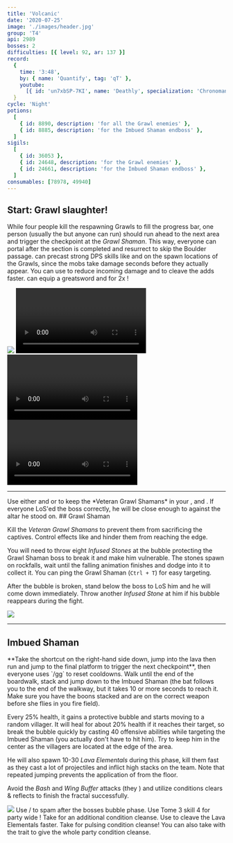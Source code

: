 ```yaml
---
title: 'Volcanic'
date: '2020-07-25'
image: './images/header.jpg'
group: 'T4'
api: 2989
bosses: 2
difficulties: [{ level: 92, ar: 137 }]
record:
  {
    time: '3:48',
    by: { name: 'Quantify', tag: 'qT' },
    youtube:
      [{ id: 'un7xbSP-7KI', name: 'Deathly', specialization: 'Chronomancer' }],
  }
cycle: 'Night'
potions:
  [
    { id: 8890, description: 'for all the Grawl enemies' },
    { id: 8885, description: 'for the Imbued Shaman endboss' },
  ]
sigils:
  [
    { id: 36053 },
    { id: 24648, description: 'for the Grawl enemies' },
    { id: 24661, description: 'for the Imbued Shaman endboss' },
  ]
consumables: [78978, 49940]
---
```


## Start: Grawl slaughter! <Item id="8890" disableText/><Item id="24648" disableText/>  

<Grid>
<GridItem sm="6">

While four people kill the respawning Grawls to fill the progress bar, one person (usually the <Specialization name="Renegade"/> but anyone can run) should run ahead to the next area and trigger the checkpoint at the *Grawl Shaman*. This way, everyone can portal after the section is completed and resurrect to skip the Boulder passage. <Specialization name="Elementalist"/> can precast strong DPS skills like <Skill id="5737"/> and <Skill id="5501"/> on the spawn locations of the Grawls, since the mobs take damage seconds before they actually appear. You can use <Skill id="5738"/> to reduce incoming damage and <Skill id="22572"/> to cleave the adds faster. <Specialization name="Berserker"/> can equip a greatsword and <Skill name="bloodreckoning"/> for 2x <Skill name="arcdivider"/>! 
</GridItem>

<GridItem sm="6">
<Image src="./images/the_start_area.jpg" caption="The start area"/>
</GridItem>

<GridItem sm="12">
<Tabs> 
<Tab specialization="Guardian">
<Video title="Guardian skip" timestamp="403" youtube="MmJTsOhdQeo"/>  
</Tab>

<Tab specialization="ranger">
<Video title="Ranger skip" timestamp="202" youtube="3Zc_ZJqPD0s"/>
</Tab>

<Tab specialization="Warrior">
<Video title="Warrior skip" timestamp="45"  youtube="REnmbN7sZFQ"/>
</Tab>

</Tabs>
</GridItem>
</Grid>

---



<Grid>
<GridItem sm="5">
<Tabs>
<Tab specialization="Weaver">
Use either <Skill id="5683"/> and <Skill id="5686"/> or <Skill id="5671"/> to keep the *Veteran Grawl Shamans* in your <Skill id="5548"/>, <Skill id="43762"/> and <Skill id="41125"/>.    
        If everyone LoS'ed the boss correctly, he will be close enough to <Skill id="5697"/> against the altar he stood on.
</Tab>
</Tabs>
</GridItem>

<GridItem sm="7">
## Grawl Shaman <Item id="8890" disableText/><Item id="24648" disableText/> 
 
Kill the _Veteran Grawl Shamans_ to prevent them from sacrificing the captives. Control effects like <Control name="Stun"/> and <Condition name="Immobile"/> hinder them from reaching the edge.

You will need to throw eight _Infused Stones_ at the bubble protecting the Grawl Shaman boss to break it and make him vulnerable. The stones spawn on rockfalls, wait until the falling animation finishes and dodge into it to collect it. You can ping the Grawl Shaman (`Ctrl + T`) for easy targeting.

After the bubble is broken, stand below the boss to LoS him and he will come down immediately. Throw another _Infused Stone_ at him if his bubble reappears during the fight.
</GridItem>
</Grid>

<Image src="./images/the_grawl_shaman.jpg" caption="The Grawl Shaman"/>  

---

## Imbued Shaman <Item id="8885" disableText/><Item id="8886" disableText/><Item id="24661" disableText/>

<Grid>
<GridItem sm="8">
**Take the shortcut on the right-hand side down, jump into the lava then run and jump to the final platform to trigger the next checkpoint**, then everyone uses `/gg` to reset cooldowns. Walk until the end of the boardwalk, stack <Boon name="Might"/> and jump down to the Imbued Shaman (the bat follows you to the end of the walkway, but it takes 10 or more seconds to reach it. Make sure you have the boons stacked and are on the correct weapon before she flies in you fire field).

Every 25% health, it gains a protective bubble and starts moving to a random villager. It will heal for about 20% health if it reaches their target, so break the bubble quickly by casting 40 offensive abilities while targeting the Imbued Shaman (you actually don't have to hit him). Try to keep him in the center as the villagers are located at the edge of the area.

He will also spawn 10-30 _Lava Elementals_ during this phase, kill them fast as they cast a lot of projectiles and inflict high <Condition name="Burning"/> stacks on the team. Note that repeated jumping prevents the application of <Condition name="Burning"/> from the floor.

Avoid the _Bash_ and _Wing Buffer_ attacks (they <Control name="Knockback"/>) and utilize conditions clears & reflects to finish the fractal successfully.

<Image src="./images/the_imbued_shaman.jpg" caption="The Imbued Shaman"/>
</GridItem>


<GridItem sm="4">
<Tabs>
<Tab specialization="Renegade">
Use <Skill name="Legendary Demon Stance"/> / <Skill name="Legendary Renegade Stance"/> to spam <Boon name="Resistance"/> after the bosses bubble phase.
</Tab>
</Tabs>
 
<Tabs>  
<Tab specialization="Firebrand">
Use Tome 3 skill 4 for party wide <Boon name="Resistance"/>!
</Tab>  
</Tabs> 
 
<Tabs>
<Tab specialization="Elementalist">
Take <Skill id="5507"/> for an additional condition cleanse. Use <Skill id="22572"/> to cleave the Lava Elementals faster.
</Tab>
</Tabs>
 
<Tabs>
<Tab specialization="Soulbeast">
Take <Skill id="12489"/> for pulsing condition cleanse! You can also take <Skill name="Bear stance"/> with the trait <Trait name="Leader of the Pack"/> to give the whole party condition cleanse.
</Tab>
</Tabs>
</GridItem>
</Grid>


